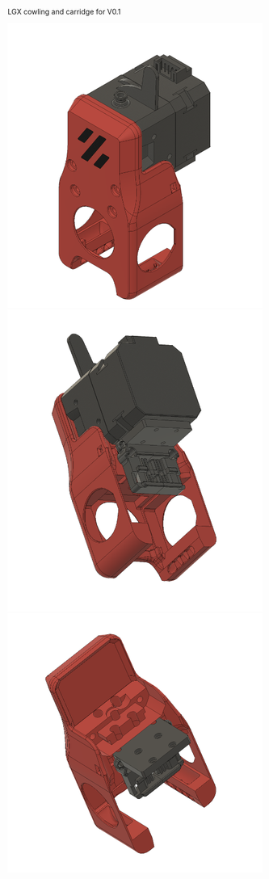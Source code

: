 LGX cowling and carridge for V0.1 

![PIC](LGX_V0.1_0.png)
![PIC](LGX_V0.1_1.png)
![PIC](LGX_V0.1_2.png)
